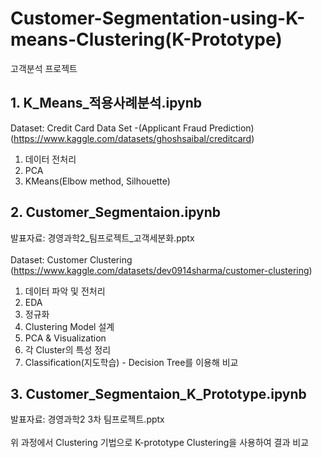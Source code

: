 # Customer-Segmentation-using-K-means-Clustering(K-Prototype)
고객분석 프로젝트

## 1. K_Means_적용사례분석.ipynb
Dataset: Credit Card Data Set -(Applicant Fraud Prediction)<br>
(https://www.kaggle.com/datasets/ghoshsaibal/creditcard)
1. 데이터 전처리
2. PCA
3. KMeans(Elbow method, Silhouette)

## 2. Customer_Segmentaion.ipynb
발표자료: 경영과학2_팀프로젝트_고객세분화.pptx <br><br>
Dataset: Customer Clustering <br>
(https://www.kaggle.com/datasets/dev0914sharma/customer-clustering)
1. 데이터 파악 및 전처리
2. EDA
3. 정규화
4. Clustering Model 설계
5. PCA & Visualization
6. 각 Cluster의 특성 정리
7. Classification(지도학습) - Decision Tree를 이용해 비교

## 3. Customer_Segmentaion_K_Prototype.ipynb
발표자료: 경영과학2 3차 팀프로젝트.pptx <br><br>
위 과정에서 Clustering 기법으로 K-prototype Clustering을 사용하여 결과 비교
